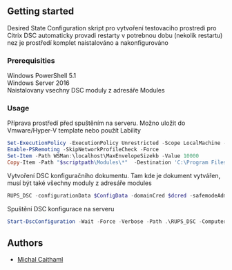 ## Getting started

Desired State Configuration skript pro vytvoření testovaciho prostredi pro Citrix
DSC automaticky provadi restarty v potrebnou dobu (nekolik restartu) nez je prostředí komplet naistalováno a nakonfigurováno

### Prerequisities

Windows PowerShell 5.1   
Windows Server 2016  
Naistalovany vsechny DSC moduly z adresáře Modules

### Usage

Příprava prostředí před spuštěním na serveru. Možno uložit do Vmware/Hyper-V template nebo použít Lability
```Powershell
Set-ExecutionPolicy -ExecutionPolicy Unrestricted -Scope LocalMachine -Force
Enable-PSRemoting -SkipNetworkProfileCheck -Force
Set-Item -Path WSMan:\localhost\MaxEnvelopeSizekb -Value 10000
Copy-Item -Path "$scriptpath\Modules\*"  -Destination 'C:\Program Files\WindowsPowerShell\Modules' -Recurse -Force
```

Vytvoření DSC konfiguračního dokumentu. Tam kde je dokument vytvářen, musí být také všechny moduly z adresáře modules
```Powershell
RUPS_DSC -configurationData $ConfigData -domainCred $dcred -safemodeAdministratorCred $dcred
```

Spuštění DSC konfigurace na serveru
```Powershell
Start-DscConfiguration -Wait -Force -Verbose -Path .\RUPS_DSC -ComputerName XXX
```

## Authors

* [Michal Caithaml](https://github.com/caithaml)



